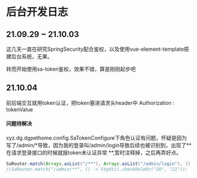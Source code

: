 # 后台开发日志

## 21.09.29 ~ 21.10.03

这几天一直在研究SpringSecurity配合鉴权，以及使用vue-element-template搭建后台系统，无果。

转而开始使用sa-token鉴权，效果不错，算是刚刚起步吧

## 21.10.04

前后端交互就用token认证，把token塞进请求头header中 Authorization : tokenValue

#### 问题待解决

xyz.dg.dgpethome.config.SaTokenConfigure下角色认证有问题，怀疑是因为写了/admin/*导致，因为我的登录叫/admin/login导致后续也被识别到，出现了**在请求登录接口的时候就报token未认证异常 **,暂时注释掉，之后再弄好点。

```java
SaRouter.match(Arrays.asList("/**"), Arrays.asList("/admin/login"), () -> StpUtil.checkLogin());
//SaRouter.match("/admin/**", () -> StpUtil.checkRoleOr("20", "21"));
```


